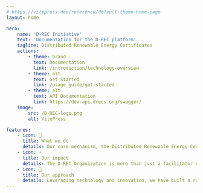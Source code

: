 ```yaml
---
# https://vitepress.dev/reference/default-theme-home-page
layout: home

hero:
    name: 'D-REC Initiative'
    text: 'Documentation for the D-REC platform'
    tagline: Distributed Renewable Energy Certificates
    actions:
        - theme: brand
          text: Documentation
          link: /introduction/technology-overview
        - theme: alt
          text: Get Started
          link: /usage_guide/get-started
        - theme: alt
          text: API Documentation
          link: https://dev-api.drecs.org/swagger/
    image:
        src: /D-REC-logo.png
        alt: VitePress

features:
    - icon: 👥
      title: What we do
      details: Our core mechanism, the Distributed Renewable Energy Certificate (D-REC), is an innovative market instrument designed to issue Environmental Attribute Certificates (EACs) from small-scale DRE resources. These D-RECs represent a tangible commitment not only to environmental sustainability but also to energy access with a correlation to socio-economic upliftment in underserved communities.
    - icon: ⚡️
      title: Our impact
      details: The D-REC Organization is more than just a facilitator of RECs. Through D-RECs, we deepen the corporate climate action to enable small-scale DRE projects to become economically viable and environmentally impactful. Our work not only contributes to meeting global sustainability targets but also ensures that the benefits of renewable energy reach those who need it most.
    - icon: 🙏
      title: Our approach
      details: Leveraging technology and innovation, we have built a robust platform that streamlines the aggregation and verification process of DRE projects, enabling their certification by relevant bodies.
---
```

